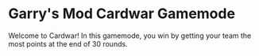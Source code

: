 # Garry's Mod Cardwar Gamemode

Welcome to Cardwar! In this gamemode, you win by getting your team the most points at the end of 30 rounds.
